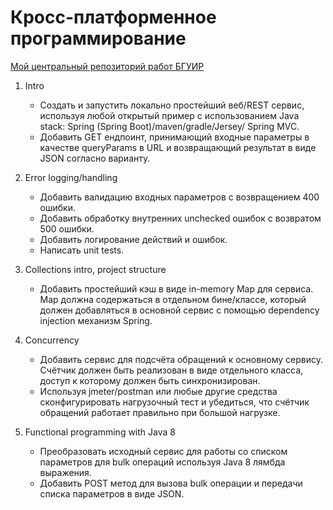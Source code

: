 # Кросс-платформенное программирование
[Мой центральный репозиторий работ БГУИР](https://github.com/AmaterasuOmikami/BSUIR)

1. Intro
   - Создать и запустить локально простейший веб/REST сервис, используя любой
     открытый пример с использованием Java stack:
     Spring (Spring Boot)/maven/gradle/Jersey/ Spring MVC.
   - Добавить GET ендпоинт, принимающий входные параметры в качестве queryParams
     в URL и возвращающий результат в виде JSON согласно варианту.

2. Error logging/handling
   - Добавить валидацию входных параметров с возвращением 400 ошибки.
   - Добавить обработку внутренних unchecked ошибок с возвратом 500 ошибки.
   - Добавить логирование действий и ошибок.
   - Написать unit tests.

3. Collections intro, project structure
   - Добавить простейший кэш в виде in-memory Map для сервиса. Map должна
     содержаться в отдельном бине/классе, который должен добавляться в основной
     сервис с помощью dependency injection механизм Spring.

4. Concurrency 
   - Добавить сервис для подсчёта обращений к основному сервису. Счётчик должен
     быть реализован в виде отдельного класса, доступ к которому должен быть
     синхронизирован.
   - Используя jmeter/postman или любые другие средства сконфигурировать
     нагрузочный тест и убедиться, что счётчик обращений работает правильно при
     большой нагрузке.

5. Functional programming with Java 8
   - Преобразовать исходный сервис для работы со списком параметров для bulk
     операций используя Java 8 лямбда выражения.
   - Добавить POST метод для вызова bulk операции и передачи списка параметров
     в виде JSON.
